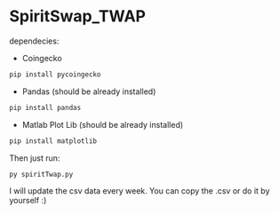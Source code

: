 # SpiritSwap_TWAP

dependecies:
- Coingecko
```bash
pip install pycoingecko
``` 
- Pandas (should be already installed)
```bash
pip install pandas
``` 
- Matlab Plot Lib (should be already installed)
```bash
pip install matplotlib
``` 



Then just run:

```bash
py spiritTwap.py 
``` 


I will update the csv data every week. You can copy the .csv or do it by yourself :)
